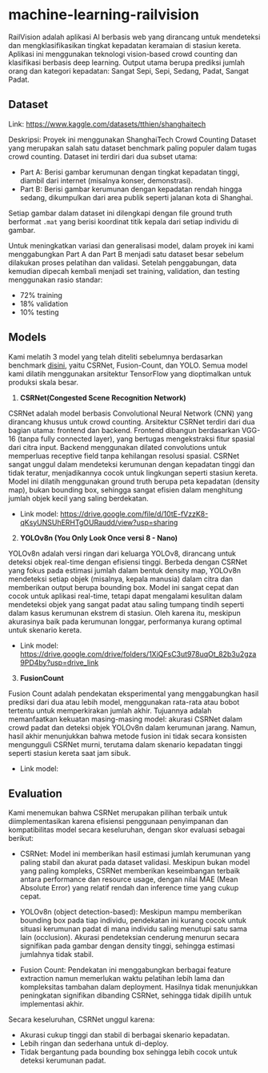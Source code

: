 # machine-learning-railvision

RailVision adalah aplikasi AI berbasis web yang dirancang untuk mendeteksi dan mengklasifikasikan tingkat kepadatan keramaian di stasiun kereta. Aplikasi ini menggunakan teknologi vision-based crowd counting dan klasifikasi berbasis deep learning. Output utama berupa prediksi jumlah orang dan kategori kepadatan: Sangat Sepi, Sepi, Sedang, Padat, Sangat Padat.

## Dataset
Link: https://www.kaggle.com/datasets/tthien/shanghaitech

Deskripsi:
Proyek ini menggunakan ShanghaiTech Crowd Counting Dataset yang merupakan salah satu dataset benchmark paling populer dalam tugas crowd counting. Dataset ini terdiri dari dua subset utama:
- Part A: Berisi gambar kerumunan dengan tingkat kepadatan tinggi, diambil dari internet (misalnya konser, demonstrasi).
- Part B: Berisi gambar kerumunan dengan kepadatan rendah hingga sedang, dikumpulkan dari area publik seperti jalanan kota di Shanghai.

Setiap gambar dalam dataset ini dilengkapi dengan file ground truth berformat `.mat` yang berisi koordinat titik kepala dari setiap individu di gambar.

Untuk meningkatkan variasi dan generalisasi model, dalam proyek ini kami menggabungkan Part A dan Part B menjadi satu dataset besar sebelum dilakukan proses pelatihan dan validasi. Setelah penggabungan, data kemudian dipecah kembali menjadi set training, validation, dan testing menggunakan rasio standar:
- 72% training
- 18% validation
- 10% testing

## Models
Kami melatih 3 model yang telah diteliti sebelumnya berdasarkan benchmark [disini](https://paperswithcode.com/sota/crowd-counting-on-shanghaitech-a), yaitu CSRNet, Fusion-Count, dan YOLO. Semua model kami dilatih menggunakan arsitektur TensorFlow yang dioptimalkan untuk produksi skala besar.

1. **CSRNet(Congested Scene Recognition Network)**

CSRNet adalah model berbasis Convolutional Neural Network (CNN) yang dirancang khusus untuk crowd counting. Arsitektur CSRNet terdiri dari dua bagian utama: frontend dan backend. Frontend dibangun berdasarkan VGG-16 (tanpa fully connected layer), yang bertugas mengekstraksi fitur spasial dari citra input. Backend menggunakan dilated convolutions untuk memperluas receptive field tanpa kehilangan resolusi spasial. CSRNet sangat unggul dalam mendeteksi kerumunan dengan kepadatan tinggi dan tidak teratur, menjadikannya cocok untuk lingkungan seperti stasiun kereta. Model ini dilatih menggunakan ground truth berupa peta kepadatan (density map), bukan bounding box, sehingga sangat efisien dalam menghitung jumlah objek kecil yang saling berdekatan.

- Link model: https://drive.google.com/file/d/10tE-fVzzK8-qKsyUNSUhERHTgOURaudd/view?usp=sharing

2. **YOLOv8n (You Only Look Once versi 8 - Nano)**

YOLOv8n adalah versi ringan dari keluarga YOLOv8, dirancang untuk deteksi objek real-time dengan efisiensi tinggi. Berbeda dengan CSRNet yang fokus pada estimasi jumlah dalam bentuk density map, YOLOv8n mendeteksi setiap objek (misalnya, kepala manusia) dalam citra dan memberikan output berupa bounding box. Model ini sangat cepat dan cocok untuk aplikasi real-time, tetapi dapat mengalami kesulitan dalam mendeteksi objek yang sangat padat atau saling tumpang tindih seperti dalam kasus kerumunan ekstrem di stasiun. Oleh karena itu, meskipun akurasinya baik pada kerumunan longgar, performanya kurang optimal untuk skenario kereta.

- Link model: https://drive.google.com/drive/folders/1XiQFsC3ut978uqOt_82b3u2gza9PD4by?usp=drive_link

3. **FusionCount**

Fusion Count adalah pendekatan eksperimental yang menggabungkan hasil prediksi dari dua atau lebih model, menggunakan rata-rata atau bobot tertentu untuk memperkirakan jumlah akhir. Tujuannya adalah memanfaatkan kekuatan masing-masing model: akurasi CSRNet dalam crowd padat dan deteksi objek YOLOv8n dalam kerumunan jarang. Namun, hasil akhir menunjukkan bahwa metode fusion ini tidak secara konsisten mengungguli CSRNet murni, terutama dalam skenario kepadatan tinggi seperti stasiun kereta saat jam sibuk.

- Link model:

## Evaluation
Kami menemukan bahwa CSRNet merupakan pilihan terbaik untuk diimplementasikan karena efisiensi penggunaan penyimpanan dan kompatibilitas model secara keseluruhan, dengan skor evaluasi sebagai berikut:

- CSRNet: Model ini memberikan hasil estimasi jumlah kerumunan yang paling stabil dan akurat pada dataset validasi. Meskipun bukan model yang paling kompleks, CSRNet memberikan keseimbangan terbaik antara performance dan resource usage, dengan nilai MAE (Mean Absolute Error) yang relatif rendah dan inference time yang cukup cepat.

- YOLOv8n (object detection-based): Meskipun mampu memberikan bounding box pada tiap individu, pendekatan ini kurang cocok untuk situasi kerumunan padat di mana individu saling menutupi satu sama lain (occlusion). Akurasi pendeteksian cenderung menurun secara signifikan pada gambar dengan density tinggi, sehingga estimasi jumlahnya tidak stabil.

- Fusion Count: Pendekatan ini menggabungkan berbagai feature extraction namun memerlukan waktu pelatihan lebih lama dan kompleksitas tambahan dalam deployment. Hasilnya tidak menunjukkan peningkatan signifikan dibanding CSRNet, sehingga tidak dipilih untuk implementasi akhir.

Secara keseluruhan, CSRNet unggul karena:
- Akurasi cukup tinggi dan stabil di berbagai skenario kepadatan.
- Lebih ringan dan sederhana untuk di-deploy.
- Tidak bergantung pada bounding box sehingga lebih cocok untuk deteksi kerumunan padat.
